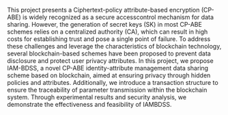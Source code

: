 This project presents a Ciphertext-policy attribute-based encryption (CP-ABE) is widely recognized as a secure accesscontrol mechanism for data sharing. However, the generation of secret keys (SK) in most CP-ABE schemes relies on a
centralized authority (CA), which can result in high costs for establishing trust and pose a single point of failure. To address these challenges and leverage the characteristics of blockchain technology, several blockchain-based schemes have been
proposed to prevent data disclosure and protect user privacy attributes. In this project, we propose IAM-BDSS, a novel CP-ABE identity-attribute management data sharing scheme based on blockchain, aimed at ensuring privacy through hidden policies and
attributes. Additionally, we introduce a transaction structure to ensure the traceability of parameter transmission within the blockchain system. Through experimental results and security analysis, we demonstrate the effectiveness and feasibility of IAMBDSS.

